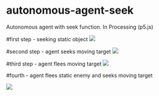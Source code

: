 # autonomous-agent-seek
Autonomous agent with seek function. In Processing (p5.js)

#first step - seeking static object
<img src = "https://media.giphy.com/media/d31wepNxHspTPNNC/giphy.gif"/>

#second step - agent seeks moving target
<img src ="https://media.giphy.com/media/26hitrnZPss9HURXi/giphy.gif"/>

#third step - agent flees moving target
<img src = "https://media.giphy.com/media/3o6Zt31LfjLAwJ6Ey4/giphy.gif"/>

#fourth - agent flees static enemy and seeks moving target

<img src="https://media.giphy.com/media/l2SpNbYmhLMmTFGms/giphy.gif"/>